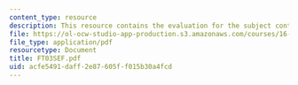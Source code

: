 ```yaml
---
content_type: resource
description: This resource contains the evaluation for the subject contents.
file: https://ol-ocw-studio-app-production.s3.amazonaws.com/courses/16-01-unified-engineering-i-ii-iii-iv-fall-2005-spring-2006/acfe5491daff2e87605ff015b30a4fcd_FT03SEF.pdf
file_type: application/pdf
resourcetype: Document
title: FT03SEF.pdf
uid: acfe5491-daff-2e87-605f-f015b30a4fcd
---
```

